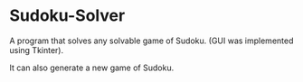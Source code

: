 # Sudoku-Solver

A program that solves any solvable game of Sudoku. (GUI was implemented using Tkinter).

It can also generate a new game of Sudoku.

